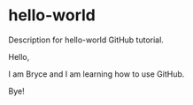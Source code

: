 # hello-world
Description for hello-world GitHub tutorial.

Hello,

I am Bryce and I am learning how to use GitHub.

Bye!
